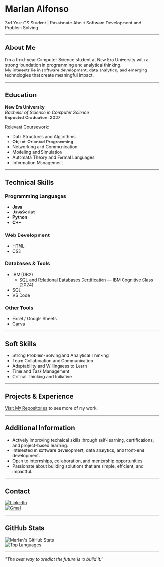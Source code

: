 # Marlan Alfonso

3rd Year CS Student | Passionate About Software Development and Problem Solving

---

## About Me
I’m a third-year Computer Science student at New Era University with a strong foundation in programming and analytical thinking.  
My interests lie in software development, data analytics, and emerging technologies that create meaningful impact.

---

## Education
**New Era University**  
*Bachelor of Science in Computer Science*  
Expected Graduation: 2027

Relevant Coursework:
- Data Structures and Algorithms  
- Object-Oriented Programming  
- Networking and Communication  
- Modeling and Simulation  
- Automata Theory and Formal Languages  
- Information Management

---

## Technical Skills

### Programming Languages
- **Java**
- **JavaScript**
- **Python**
- **C++**

### Web Development
- HTML  
- CSS

### Databases & Tools
- IBM (DB2)  
  - [SQL and Relational Databases Certification](https://courses.cognitiveclass.ai/certificates/015efcac66f849d794c9f40a3ecd1dac) — IBM Cognitive Class (2024)  
- SQL  
- VS Code

### Other Tools
- Excel / Google Sheets  
- Canva

---

## Soft Skills
- Strong Problem-Solving and Analytical Thinking  
- Team Collaboration and Communication  
- Adaptability and Willingness to Learn  
- Time and Task Management  
- Critical Thinking and Initiative

---

## Projects & Experience

[Visit My Repositories](https://github.com/MarlanAlfonso?tab=repositories) to see more of my work.

---

## Additional Information
- Actively improving technical skills through self-learning, certifications, and project-based learning.  
- Interested in software development, data analytics, and front-end development.  
- Open to internships, collaboration, and mentorship opportunities.  
- Passionate about building solutions that are simple, efficient, and impactful.

---

## Contact
[![LinkedIn](https://img.shields.io/badge/LinkedIn-0A66C2.svg?style=for-the-badge&logo=linkedin&logoColor=white)](https://www.linkedin.com/in/marlan-alfonso-355b63308/)  
[![Gmail](https://img.shields.io/badge/Email-D14836.svg?style=for-the-badge&logo=gmail&logoColor=white)](mailto:alfonso.marlan1184@gmail.com)  

---

## GitHub Stats
![Marlan's GitHub Stats](https://github-readme-stats.vercel.app/api?username=MarlanAlfonso&show_icons=true&theme=tokyonight)  
![Top Languages](https://github-readme-stats.vercel.app/api/top-langs/?username=MarlanAlfonso&layout=compact&theme=tokyonight)

---

*"The best way to predict the future is to build it."*

